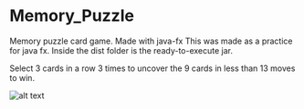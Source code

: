 # Memory_Puzzle
Memory puzzle card game. Made with java-fx
This was made as a practice for java fx. Inside the dist folder is the ready-to-execute jar.

Select 3 cards in a row 3 times to uncover the 9 cards in less than 13 moves to win.

![alt text](https://i.imgur.com/Z6pbuFF.png)
